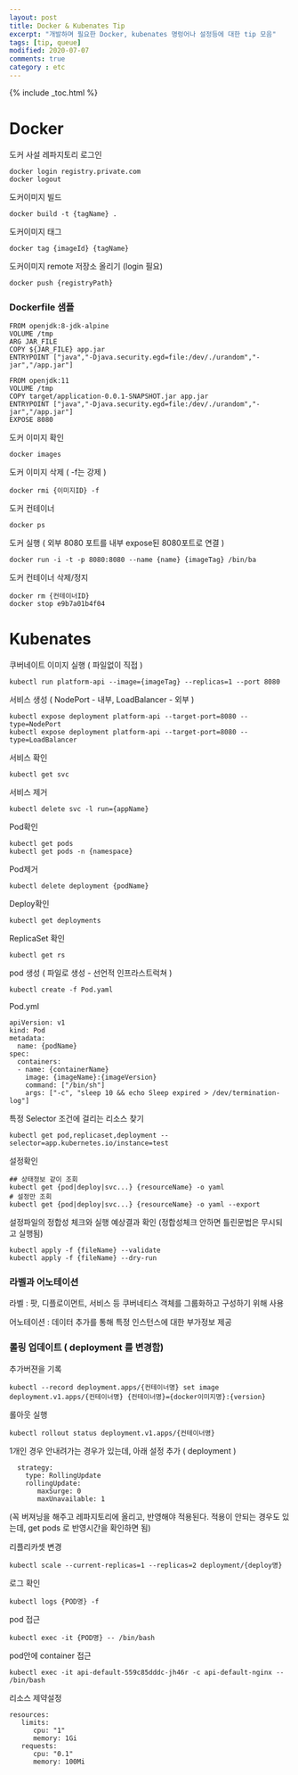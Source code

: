 ```yaml
---
layout: post
title: Docker & Kubenates Tip
excerpt: "개발하며 필요한 Docker, kubenates 명렁어나 설정등에 대한 tip 모음"
tags: [tip, queue]
modified: 2020-07-07
comments: true
category : etc
---
```


{% include _toc.html %}


Docker
==============================

도커 사설 레파지토리 로그인
~~~
docker login registry.private.com
docker logout 
~~~

도커이미지 빌드
~~~
docker build -t {tagName} .
~~~

도커이미지 태그
~~~
docker tag {imageId} {tagName}
~~~

도커이미지 remote 저장소 올리기 (login 필요)
~~~
docker push {registryPath}
~~~


### Dockerfile 샘플

~~~~
FROM openjdk:8-jdk-alpine
VOLUME /tmp
ARG JAR_FILE
COPY ${JAR_FILE} app.jar
ENTRYPOINT ["java","-Djava.security.egd=file:/dev/./urandom","-jar","/app.jar"]
~~~~~

~~~~~
FROM openjdk:11
VOLUME /tmp
COPY target/application-0.0.1-SNAPSHOT.jar app.jar
ENTRYPOINT ["java","-Djava.security.egd=file:/dev/./urandom","-jar","/app.jar"]
EXPOSE 8080
~~~~~

도커 이미지 확인
~~~
docker images
~~~

도커 이미지 삭제 ( -f는 강제 )
~~~
docker rmi {이미지ID} -f
~~~

도커 컨테이너
~~~
docker ps
~~~

도커 실행 ( 외부 8080 포트를 내부 expose된 8080포트로 연결 )
~~~
docker run -i -t -p 8080:8080 --name {name} {imageTag} /bin/ba
~~~


도커 컨테이너 삭제/정지
~~~
docker rm {컨테이너ID}
docker stop e9b7a01b4f04
~~~




Kubenates
==============================


쿠버네이트 이미지 실행 ( 파일없이 직접 )
~~~
kubectl run platform-api --image={imageTag} --replicas=1 --port 8080
~~~

서비스 생성 ( NodePort - 내부, LoadBalancer - 외부 )
~~~
kubectl expose deployment platform-api --target-port=8080 --type=NodePort
kubectl expose deployment platform-api --target-port=8080 --type=LoadBalancer
~~~


서비스 확인
~~~
kubectl get svc
~~~

서비스 제거
~~~
kubectl delete svc -l run={appName}
~~~

Pod확인
~~~
kubectl get pods
kubectl get pods -n {namespace}
~~~

Pod제거
~~~
kubectl delete deployment {podName}
~~~

Deploy확인
~~~
kubectl get deployments
~~~

ReplicaSet 확인
~~~
kubectl get rs
~~~

pod 생성 ( 파일로 생성 - 선언적 인프라스트럭쳐 )
~~~
kubectl create -f Pod.yaml
~~~

Pod.yml
~~~
apiVersion: v1
kind: Pod
metadata:
  name: {podName}
spec:
  containers:
  - name: {containerName}
    image: {imageName}:{imageVersion}
    command: ["/bin/sh"]
    args: ["-c", "sleep 10 && echo Sleep expired > /dev/termination-log"]
~~~


특정 Selector 조건에 걸리는 리소스 찾기
~~~
kubectl get pod,replicaset,deployment --selector=app.kubernetes.io/instance=test
~~~

설정확인
~~~
## 상태정보 같이 조회
kubectl get {pod|deploy|svc...} {resourceName} -o yaml
# 설정만 조회
kubectl get {pod|deploy|svc...} {resourceName} -o yaml --export
~~~

설정파일의 정합성 체크와 실행 예상결과 확인
(정합성체크 안하면 틀린문법은 무시되고 실행됨)
~~~
kubectl apply -f {fileName} --validate
kubectl apply -f {fileName} --dry-run
~~~

### 라벨과 어노테이션

라벨
: 팟, 디플로이먼트, 서비스 등 쿠버네티스 객체를 그룹화하고 구성하기 위해 사용


어노테이션
: 데이터 추가를 통해 특정 인스턴스에 대한 부가정보 제공


### 롤링 업데이트 ( deployment 를 변경함)

추가버젼을 기록
~~~
kubectl --record deployment.apps/{컨테이너명} set image deployment.v1.apps/{컨테이너명} {컨테이너명}={docker이미지명}:{version}
~~~


롤아웃 실행
~~~
kubectl rollout status deployment.v1.apps/{컨테이너명}
~~~

1개인 경우 안내려가는 경우가 있는데, 아래 설정 추가 ( deployment )
~~~
  strategy:
    type: RollingUpdate
    rollingUpdate:
       maxSurge: 0
       maxUnavailable: 1
~~~

(꼭 버져닝을 해주고 레파지토리에 올리고, 반영해야 적용된다.
적용이 안되는 경우도 있는데, get pods 로 반영시간을 확인하면 됨)



리플리카셋 변경
~~~
kubectl scale --current-replicas=1 --replicas=2 deployment/{deploy명}
~~~


로그 확인
~~~
kubectl logs {POD명} -f
~~~


pod 접근
~~~
kubectl exec -it {POD명} -- /bin/bash
~~~

pod안에 container 접근
~~~
kubectl exec -it api-default-559c85dddc-jh46r -c api-default-nginx -- /bin/bash
~~~


리소스 제약설정
~~~
resources:
   limits:
      cpu: "1"
      memory: 1Gi
   requests:
      cpu: "0.1"
      memory: 100Mi
~~~

